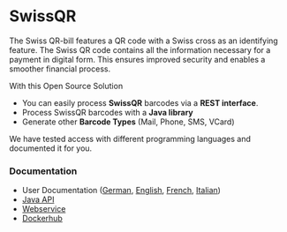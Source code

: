 # SwissQR

The Swiss QR-bill features a QR code with a Swiss cross as an identifying feature. The Swiss QR code contains all the information necessary for a payment in digital form. This ensures improved security and enables a smoother financial process.


With this Open Source Solution

- You can easily process __SwissQR__ barcodes via a __REST interface__.
- Process SwissQR barcodes with a __Java library__
- Generate other __Barcode Types__ (Mail, Phone, SMS, VCard)

We have tested access with different programming languages ​​and documented it for you.

### Documentation

- User Documentation ([German](https://github.com/swissqr/swissqr/wiki), [English](https://github-com.translate.goog/swissqr/swissqr/wiki?_x_tr_sl=de&_x_tr_tl=en&_x_tr_hl=en&_x_tr_pto=wapp), [French](https://github-com.translate.goog/swissqr/swissqr/wiki?_x_tr_sl=de&_x_tr_tl=fr&_x_tr_hl=en&_x_tr_pto=wapp), [Italian](https://github-com.translate.goog/swissqr/swissqr/wiki?_x_tr_sl=de&_x_tr_tl=it&_x_tr_hl=en&_x_tr_pto=wapp))
- [Java API](https://swissqr.github.io/swissqr/docs/apidocs/index.html)
- [Webservice](https://swissqr.ch/docs/)
- [Dockerhub](https://hub.docker.com/r/swissqr/swissqr)
